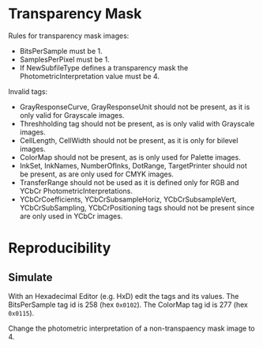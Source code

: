 # Transparency Mask
Rules for transparency mask images:
- BitsPerSample must be 1.
- SamplesPerPixel must be 1.
- If NewSubfileType defines a transparency mask the PhotometricInterpretation value must be 4.

Invalid tags:
- GrayResponseCurve, GrayResponseUnit should not be present, as it is only valid for Grayscale images.
- Threshholding tag should not be present, as is only valid with Grayscale images.
- CellLength, CellWidth should not be present, as it is only for bilevel images.
- ColorMap should not be present, as is only used for Palette images.
- InkSet, InkNames, NumberOfInks, DotRange, TargetPrinter should not be present, as are only used for CMYK images.
- TransferRange should not be used as it is defined only for RGB and YCbCr PhotometricInterpretations.
- YCbCrCoefficients, YCbCrSubsampleHoriz, YCbCrSubsampleVert, YCbCrSubSampling, YCbCrPositioning tags should not be present since are only used in YCbCr images.

# Reproducibility
## Simulate
With an Hexadecimal Editor (e.g. HxD) edit the tags and its values.
The BitsPerSample tag id is 258 (hex `0x0102`).
The ColorMap tag id is 277 (hex `0x0115`).

Change the photometric interpretation of a non-transpaency mask image to 4.
